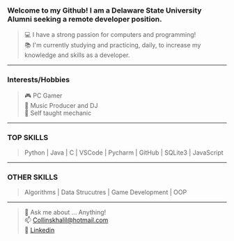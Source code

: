 ### Welcome to my Github! I am a Delaware State University Alumni seeking a remote developer position. 

> 💻 I have a strong passion for computers and programming! <br />
> 📚 I'm currently studying and practicing, daily, to increase my knowledge and skills as a developer. 
***
### Interests/Hobbies
> 🎮 PC Gamer <br />
> 🎵 Music Producer and DJ <br />
> 🚗 Self taught mechanic <br />
***
### TOP SKILLS
> Python | Java | C | VSCode | Pycharm | GitHub | SQLite3 | JavaScript 
***
### OTHER SKILLS
> Algorithms | Data Strucutres | Game Development | OOP <br /> 
***
> 💬 Ask me about ... Anything! <br />
> 📫 Collinskhalil@hotmail.com <br />
> 🙋 [Linkedin](https://www.linkedin.com/in/khalil-collins/) <br />



<!---
khalil0525/khalil0525 is a ✨ special ✨ repository because its `README.md` (this file) appears on your GitHub profile.
You can click the Preview link to take a look at your changes.
--->
